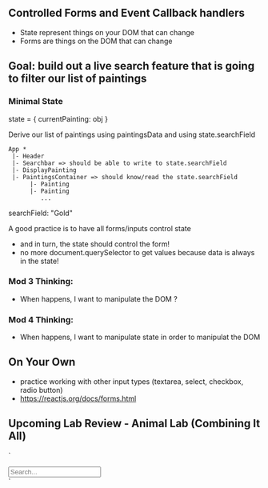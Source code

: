 ## Controlled Forms and Event Callback handlers
- State represent things on your DOM that can change
- Forms are things on the DOM that can change





## Goal: build out a live search feature that is going to filter our list of paintings


### Minimal State
state = {
  currentPainting: obj
}




Derive our list of paintings using paintingsData and using state.searchField


```
App *
 |- Header
 |- Searchbar => should be able to write to state.searchField
 |- DisplayPainting
 |- PaintingsContainer => should know/read the state.searchField
      |- Painting
      |- Painting
         ...
```
searchField: "Gold"



A good practice is to have all forms/inputs control state
 - and in turn, the state should control the form!
 - no more document.querySelector to get values because data is always in the state!




### Mod 3 Thinking:
 - When <some event> happens, I want to manipulate the DOM <how>?

### Mod 4 Thinking:
 - When <some event> happens, I want to manipulate state in order to manipulat the DOM



## On Your Own
- practice working with other input types (textarea, select, checkbox, radio button)
- https://reactjs.org/docs/forms.html

## Upcoming Lab Review - Animal Lab (Combining It All)





















`<div className="right menu">
  <div className="item">
    <input className="ui search" placeholder="Search..." />
  </div>
</div>`
